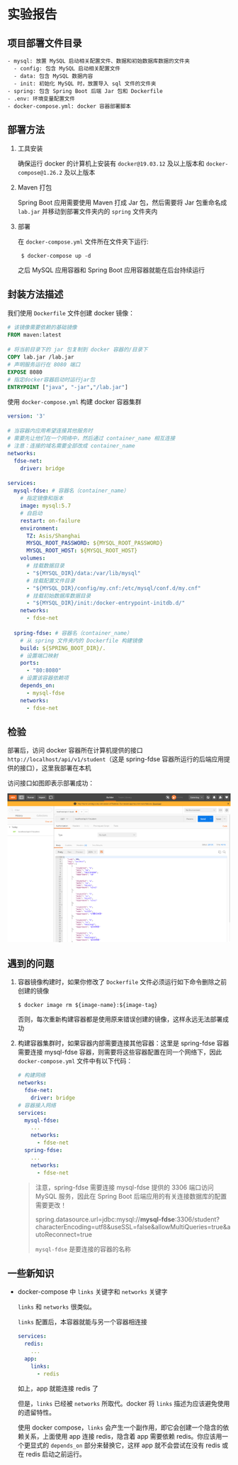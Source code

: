 # 实验报告

## 项目部署文件目录

    - mysql: 放置 MySQL 启动相关配置文件、数据和初始数据库数据的文件夹
      - config: 包含 MySQL 启动相关配置文件
      - data: 包含 MySQL 数据内容
      - init: 初始化 MySQL 时，放置导入 sql 文件的文件夹
    - spring: 包含 Spring Boot 后端 Jar 包和 Dockerfile
    - .env: 环境变量配置文件
    - docker-compose.yml: docker 容器部署脚本

## 部署方法

1. 工具安装

    确保运行 docker 的计算机上安装有 `docker@19.03.12` 及以上版本和 `docker-compose@1.26.2` 及以上版本

2. Maven 打包
    
    Spring Boot 应用需要使用 Maven 打成 Jar 包，然后需要将 Jar 包重命名成 `lab.jar` 并移动到部署文件夹内的 `spring` 文件夹内

3. 部署

    在 `docker-compose.yml` 文件所在文件夹下运行:

        $ docker-compose up -d

    之后 MySQL 应用容器和 Spring Boot 应用容器就能在后台持续运行

## 封装方法描述

我们使用 `Dockerfile` 文件创建 docker 镜像：

```dockerfile
# 该镜像需要依赖的基础镜像
FROM maven:latest

# 将当前目录下的 jar 包复制到 docker 容器的/目录下
COPY lab.jar /lab.jar
# 声明服务运行在 8080 端口
EXPOSE 8080
# 指定docker容器启动时运行jar包
ENTRYPOINT ["java", "-jar","/lab.jar"]
```

使用 `docker-compose.yml` 构建 docker 容器集群

```yml
version: '3'

# 当容器内应用希望连接其他服务时
# 需要先让他们在一个网络中，然后通过 container_name 相互连接
# 注意：连接的域名需要全部改成 container_name
networks: 
  fdse-net:
    driver: bridge

services:
  mysql-fdse: # 容器名（container_name）
    # 指定镜像和版本
    image: mysql:5.7
    # 自启动
    restart: on-failure
    environment:
      TZ: Asis/Shanghai
      MYSQL_ROOT_PASSWORD: ${MYSQL_ROOT_PASSWORD}
      MYSQL_ROOT_HOST: ${MYSQL_ROOT_HOST}
    volumes:
      # 挂载数据目录
      - "${MYSQL_DIR}/data:/var/lib/mysql"
      # 挂载配置文件目录
      - "${MYSQL_DIR}/config/my.cnf:/etc/mysql/conf.d/my.cnf"
      # 挂载初始数据库数据目录
      - "${MYSQL_DIR}/init:/docker-entrypoint-initdb.d/"
    networks: 
      - fdse-net

  spring-fdse: # 容器名（container_name）
    # 从 spring 文件夹内的 Dockerfile 构建镜像
    build: ${SPRING_BOOT_DIR}/.
    # 设置端口映射
    ports:
      - "80:8080"
    # 设置该容器依赖项
    depends_on: 
      - mysql-fdse
    networks: 
      - fdse-net
```

## 检验

部署后，访问 docker 容器所在计算机提供的接口 `http://localhost/api/v1/student`（这是 spring-fdse 容器所运行的后端应用提供的接口），这里我部署在本机

访问接口如图即表示部署成功：

![Deployment Test](./imgs/docker.png)

## 遇到的问题

1. 容器镜像构建时，如果你修改了 `Dockerfile` 文件必须运行如下命令删除之前创建的镜像
    
       $ docker image rm ${image-name}:${image-tag}

    否则，每次重新构建容器都是使用原来错误创建的镜像，这样永远无法部署成功

2. 构建容器集群时，如果容器内部需要连接其他容器：这里是 spring-fdse 容器需要连接 mysql-fdse 容器，则需要将这些容器配置在同一个网络下，因此 `docker-compose.yml` 文件中有以下代码：

    ```yml
    # 构建网络
    networks: 
      fdse-net:
        driver: bridge
    # 容器接入网络
    services:
      mysql-fdse: 
        ...
        networks: 
          - fdse-net
      spring-fdse: 
        ...
        networks: 
          - fdse-net
    ```

    > 注意，spring-fdse 需要连接 mysql-fdse 提供的 3306 端口访问 MySQL 服务，因此在 Spring Boot 后端应用的有关连接数据库的配置需要更改！
    >
    >   spring.datasource.url=jdbc:mysql://**mysql-fdse**:3306/student?characterEncoding=utf8&useSSL=false&allowMultiQueries=true&autoReconnect=true
    >
    > `mysql-fdse` 是要连接的容器的名称

## 一些新知识

- docker-compose 中 `links` 关键字和 `networks` 关键字

  `links` 和 `networks` 很类似。

  `links` 配置后，本容器就能与另一个容器相连接
  ```yml
  services:
    redis:
      ...
    app:
      links:
        - redis
  ```
  如上，app 就能连接 redis 了

  但是，`links` 已经被 `networks` 所取代。docker 将 `links` 描述为应该避免使用的遗留特性。

  使用 docker compose，`links` 会产生一个副作用，即它会创建一个隐含的依赖关系，上面使用 app 连接 redis，隐含着 app 需要依赖 redis。你应该用一个更显式的 `depends_on` 部分来替换它，这样 app 就不会尝试在没有 redis 或在 redis 启动之前运行。
